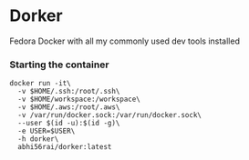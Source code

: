 # Dorker
Fedora Docker with all my commonly used dev tools installed

### Starting the container

```
docker run -it\
  -v $HOME/.ssh:/root/.ssh\
  -v $HOME/workspace:/workspace\
  -v $HOME/.aws:/root/.aws\
  -v /var/run/docker.sock:/var/run/docker.sock\
  --user $(id -u):$(id -g)\
  -e USER=$USER\
  -h dorker\
  abhi56rai/dorker:latest
```
